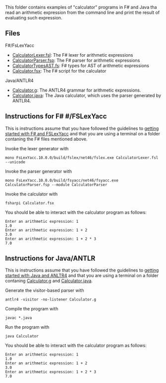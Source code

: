 This folder contains examples of "calculator" programs in F# and Java tha read an arithmetic expression from the command line and print the result of evaluating such expression.

## Files

F#/FsLexYacc
* [CalculatorLexer.fsl](CalculatorLexer.fsl): The F# lexer for arithmetic expressions
* [CalculatorParser.fsp](CalculatorParser.fsp): The F# parser for arithmetic expressions
* [CalculatorTypesAST.fs](CalculatorTypesAST.fs): F# types for AST of arithmetic expressions
* [Calculator.fsx](Calculator.fsx): The F# script for the calculator

Java/ANTLR4
* [Calculator.g](Calculator.g): The ANTLR4 grammar for arithmetic expressions.
* [Calculator.java](Calculator.java): The Java calculator, which uses the parser generated by ANTLR4.

## Instructions for F# #/FSLexYacc

This is instructions assume that you have followed the guidelines to [getting started with F# and FSLexYacc](getting-started-fs.md) and that you are using a terminal on a folder contaning the F# files mentioned above.

Invoke the lexer generator with 

```
mono FsLexYacc.10.0.0/build/fslex/net46/fslex.exe CalculatorLexer.fsl --unicode
```

Invoke the parser generator with 

```
mono FsLexYacc.10.0.0/build/fsyacc/net46/fsyacc.exe CalculatorParser.fsp --module CalculatorParser
```

Invoke the calculator with

```
fsharpi Calculator.fsx
```

You should be able to interact with the calculator program as follows:

```
Enter an arithmetic expression: 1
1.0
Enter an arithmetic expression: 1 + 2
3.0
Enter an arithmetic expression: 1 + 2 * 3
7.0
```

## Instructions for Java/ANTLR

This is instructions assume that you have followed the guidelines to [getting started with Java and ANLTR4](getting-started-java.md) and that you are using a terminal on a folder contaning [Calculator.g](Calculator.g) and [Calculator.java](Calculator.java).

Generate the visitor-based parser with

```
antlr4 -visitor -no-listener Calculator.g
```

Compile the program with

```
javac *.java
```

Run the program with

```
java Calculator
```

You should be able to interact with the calculator program as follows:

```
Enter an arithmetic expression: 1
1.0
Enter an arithmetic expression: 1 + 2
3.0
Enter an arithmetic expression: 1 + 2 * 3
7.0
```
